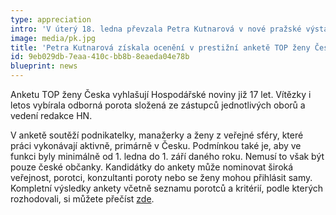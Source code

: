 ```yaml
---
type: appreciation
intro: 'V úterý 18. ledna převzala Petra Kutnarová v nové pražské výstavní síni Kunsthalle na Klárově ocenění za druhé místo v kategorii TOP podnikatelka Česka 2021.'
image: media/pk.jpg
title: 'Petra Kutnarová získala ocenění v prestižní anketě TOP ženy Česka'
id: 9eb029db-7eaa-410c-bb8b-8eaeda04e78b
blueprint: news
---
```

<p>Anketu TOP ženy Česka vyhlašují Hospodářské noviny již 17 let. Vítězky i letos vybírala odborná porota složená ze zástupců jednotlivých oborů a vedení redakce HN.
</p>
<p>V anketě soutěží podnikatelky, manažerky a ženy z veřejné sféry, které práci vykonávají aktivně, primárně v Česku. Podmínkou také je, aby ve funkci byly minimálně od 1. ledna do 1. září daného roku. Nemusí to však být pouze české občanky. Kandidátky do ankety může nominovat široká veřejnost, porotci, konzultanti poroty nebo se ženy mohou přihlásit samy. Kompletní výsledky ankety včetně seznamu porotců a kritérií, podle kterých rozhodovali, si můžete přečíst <a href="https://vikend.hn.cz/c1-67024550-vysledky-ankety-top-zeny-ceska-2021">zde</a>.
</p>